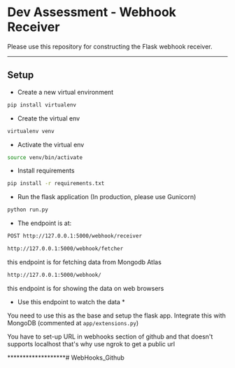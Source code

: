 # Dev Assessment - Webhook Receiver

Please use this repository for constructing the Flask webhook receiver.

*******************

## Setup

* Create a new virtual environment

```bash
pip install virtualenv
```

* Create the virtual env

```bash
virtualenv venv
```

* Activate the virtual env

```bash
source venv/bin/activate
```

* Install requirements

```bash
pip install -r requirements.txt
```

* Run the flask application (In production, please use Gunicorn)

```bash
python run.py
```

* The endpoint is at:

```bash
POST http://127.0.0.1:5000/webhook/receiver
```

```bash
http://127.0.0.1:5000/webhook/fetcher
```
this endpoint is for fetching data from Mongodb Atlas

```bash
http://127.0.0.1:5000/webhook/
```
this endpoint is for showing the data on web browsers
* Use this endpoint to watch the data *

You need to use this as the base and setup the flask app. Integrate this with MongoDB (commented at `app/extensions.py`)


You have to set-up URL in webhooks section of github and that doesn't supports localhost that's why use ngrok to get a public url

*******************# WebHooks_Github
